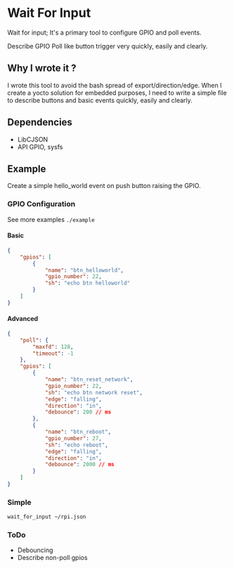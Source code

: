 # Wait For Input

Wait for input; It's a primary tool to configure GPIO and poll events.

Describe GPIO Poll like button trigger very quickly, easily and clearly.

## Why I wrote it ?

I wrote this tool to avoid the bash spread of export/direction/edge. When I create a yocto solution for embedded purposes, I need to write a simple file to describe buttons and basic events quickly, easily and clearly.

## Dependencies

- LibCJSON
- API GPIO, sysfs

## Example

Create a simple hello_world event on push button raising the GPIO.

### GPIO Configuration

See more examples  `./example`

#### Basic
```json
{
    "gpios": [
        {
            "name": "btn_helloworld",
            "gpio_number": 22,
            "sh": "echo btn helloworld"
        }
    ]
}
```

#### Advanced
```json
{
    "poll": {
        "maxfd": 128,
        "timeout": -1
    },
    "gpios": [
        {
            "name": "btn_reset_network",
            "gpio_number": 22,
            "sh": "echo btn network reset",
            "edge": "falling",
            "direction": "in",
            "debounce": 200 // ms
        },
        {
            "name": "btn_reboot",
            "gpio_number": 27,
            "sh": "echo reboot",
            "edge": "falling",
            "direction": "in",
            "debounce": 2000 // ms
        }
    ]
}
```

### Simple

```sh
wait_for_input ~/rpi.json
```

### ToDo
- Debouncing
- Describe non-poll gpios
